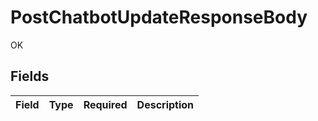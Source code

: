 # PostChatbotUpdateResponseBody

OK


## Fields

| Field       | Type        | Required    | Description |
| ----------- | ----------- | ----------- | ----------- |